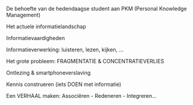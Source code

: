 De behoefte van de hedendaagse student aan PKM (Personal Knowledge Management)

Het actuele informatielandschap

Informatievaardigheden

Informatieverwerking: luisteren, lezen, kijken, ...

Het grote probleem: FRAGMENTATIE & CONCENTRATIEVERLIES

Ontlezing & smartphoneverslaving

Kennis construeren (iets DOEN met informatie)

Een VERHAAL maken: Associëren - Redeneren - Integreren...

